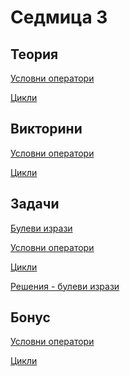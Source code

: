 Седмица 3
=================================

Теория
------
[Условни оператори](https://drive.google.com/file/d/1pA4CHA92qosF2hGPmplDl4a0ZPUV7jB3/view?usp=sharing)

[Цикли](https://drive.google.com/file/d/1JQ9siYUeYPtPgHlfqJCyOZNLuSrgLvIw/view?usp=sharing)

Викторини
---------
[Условни оператори](https://forms.gle/Ve1RvXnU1FEjzJev7)

[Цикли](https://forms.gle/WCg2P7r5XKGddHqY6)

Задачи
------
[Булеви изрази](../tasks/boolean_expressions.md)

[Условни оператори](../tasks/conditional_operators.md)

[Цикли](../tasks/loops.md)

[Решения - булеви изрази](../solutions/boolean_expressions_answers.md)

Бонус
-----
[Условни оператори](https://docs.google.com/document/d/14zsdsmOkAM_O3qUEIuE8nSnKHTukFN_qRZZeitaV6Kk/edit?usp=sharing)

[Цикли](https://docs.google.com/document/d/1fCkEBkQn3JmezC3rpHZpnKvtF_ZzzqgoHbYKxHkB2Rs/edit?usp=sharing)
